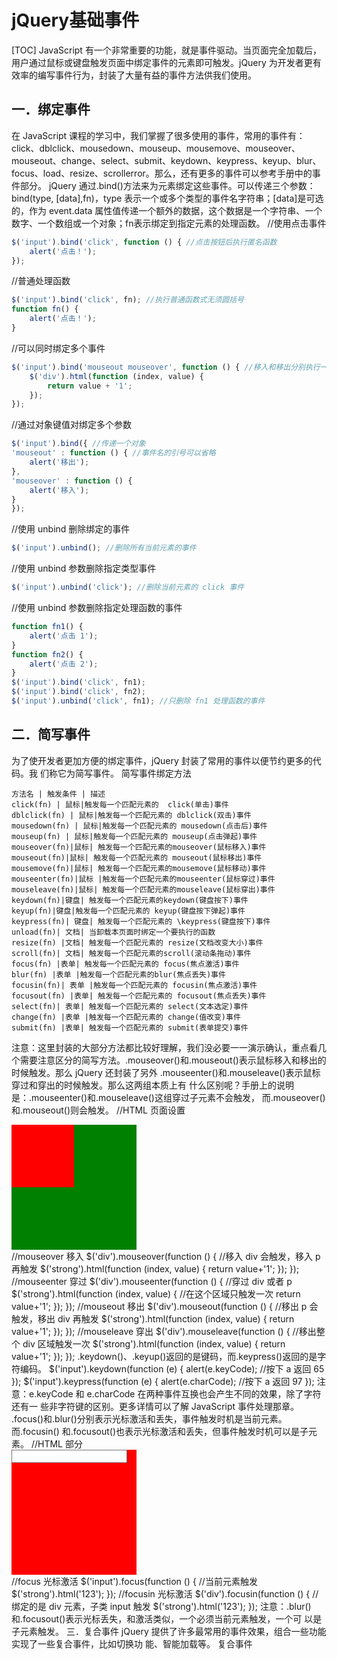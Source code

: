# jQuery基础事件
[TOC]
JavaScript 有一个非常重要的功能，就是事件驱动。当页面完全加载后，用户通过鼠标或键盘触发页面中绑定事件的元素即可触发。jQuery 为开发者更有效率的编写事件行为，封装了大量有益的事件方法供我们使用。
## 一．绑定事件
在 JavaScript 课程的学习中，我们掌握了很多使用的事件，常用的事件有：click、dblclick、mousedown、mouseup、mousemove、mouseover、mouseout、change、select、submit、keydown、keypress、keyup、blur、focus、load、resize、scrollerror。那么，还有更多的事件可以参考手册中的事件部分。
jQuery 通过.bind()方法来为元素绑定这些事件。可以传递三个参数：bind(type, [data],fn)，type 表示一个或多个类型的事件名字符串；[data]是可选的，作为 event.data 属性值传递一个额外的数据，这个数据是一个字符串、一个数字、一个数组或一个对象；fn表示绑定到指定元素的处理函数。
//使用点击事件
```javascript
$('input').bind('click', function () { //点击按钮后执行匿名函数
    alert('点击！');
});
```
//普通处理函数
```javascript
$('input').bind('click', fn); //执行普通函数式无须圆括号
function fn() {
    alert('点击！');
}
```
//可以同时绑定多个事件
```javascript
$('input').bind('mouseout mouseover', function () { //移入和移出分别执行一次
    $('div').html(function (index, value) {
        return value + '1';
    });
});
```
//通过对象键值对绑定多个参数
```javascript
$('input').bind({ //传递一个对象
'mouseout' : function () { //事件名的引号可以省略
    alert('移出');
},
'mouseover' : function () {
    alert('移入');
}
});
```
//使用 unbind 删除绑定的事件
```javascript
$('input').unbind(); //删除所有当前元素的事件
```
//使用 unbind 参数删除指定类型事件
```javascript
$('input').unbind('click'); //删除当前元素的 click 事件
```
//使用 unbind 参数删除指定处理函数的事件
```javascript
function fn1() {
    alert('点击 1');
}
function fn2() {
    alert('点击 2');
}
$('input').bind('click', fn1);
$('input').bind('click', fn2);
$('input').unbind('click', fn1); //只删除 fn1 处理函数的事件
```
## 二．简写事件
为了使开发者更加方便的绑定事件，jQuery 封装了常用的事件以便节约更多的代码。我
们称它为简写事件。
简写事件绑定方法
```table
方法名 | 触发条件 | 描述
click(fn) | 鼠标|触发每一个匹配元素的  click(单击)事件
dblclick(fn) | 鼠标|触发每一个匹配元素的 dblclick(双击)事件
mousedown(fn) | 鼠标|触发每一个匹配元素的 mousedown(点击后)事件
mouseup(fn) | 鼠标|触发每一个匹配元素的 mouseup(点击弹起)事件
mouseover(fn)|鼠标| 触发每一个匹配元素的mouseover(鼠标移入)事件
mouseout(fn)|鼠标| 触发每一个匹配元素的 mouseout(鼠标移出)事件
mousemove(fn)|鼠标| 触发每一个匹配元素的mousemove(鼠标移动)事件
mouseenter(fn)|鼠标 |触发每一个匹配元素的mouseenter(鼠标穿过)事件
mouseleave(fn)|鼠标| 触发每一个匹配元素的mouseleave(鼠标穿出)事件
keydown(fn)|键盘| 触发每一个匹配元素的keydown(键盘按下)事件
keyup(fn)|键盘|触发每一个匹配元素的 keyup(键盘按下弹起)事件
keypress(fn)| 键盘| 触发每一个匹配元素的 \keypress(键盘按下)事件
unload(fn)| 文档| 当卸载本页面时绑定一个要执行的函数
resize(fn) |文档| 触发每一个匹配元素的 resize(文档改变大小)事件
scroll(fn)| 文档| 触发每一个匹配元素的scroll(滚动条拖动)事件
focus(fn) |表单| 触发每一个匹配元素的 focus(焦点激活)事件
blur(fn) |表单 |触发每一个匹配元素的blur(焦点丢失)事件
focusin(fn)| 表单 |触发每一个匹配元素的 focusin(焦点激活)事件
focusout(fn) |表单| 触发每一个匹配元素的 focusout(焦点丢失)事件
select(fn)| 表单| 触发每一个匹配元素的 select(文本选定)事件
change(fn) |表单 |触发每一个匹配元素的 change(值改变)事件
submit(fn) |表单| 触发每一个匹配元素的 submit(表单提交)事件
```
注意：这里封装的大部分方法都比较好理解，我们没必要一一演示确认，重点看几个需要注意区分的简写方法。.mouseover()和.mouseout()表示鼠标移入和移出的时候触发。那么 jQuery 还封装了另外
.mouseenter()和.mouseleave()表示鼠标穿过和穿出的时候触发。那么这两组本质上有
什么区别呢？手册上的说明是：.mouseenter()和.mouseleave()这组穿过子元素不会触发，
而.mouseover()和.mouseout()则会触发。
//HTML 页面设置
<div style="width:200px;height:200px;background:green;">
<p style="width:100px;height:100px;background:red;"></p>
</div>
<strong></strong>
//mouseover 移入
$('div').mouseover(function () { //移入 div 会触发，移入 p 再触发
$('strong').html(function (index, value) {
return value+'1';
});
});
//mouseenter 穿过
$('div').mouseenter(function () { //穿过 div 或者 p
$('strong').html(function (index, value) { //在这个区域只触发一次
return value+'1';
});
});
//mouseout 移出
$('div').mouseout(function () { //移出 p 会触发，移出 div 再触发
$('strong').html(function (index, value) {
return value+'1';
});
});
//mouseleave 穿出
$('div').mouseleave(function () { //移出整个 div 区域触发一次
$('strong').html(function (index, value) {
return value+'1';
});
});
.keydown()、.keyup()返回的是键码，而.keypress()返回的是字符编码。
$('input').keydown(function (e) {
alert(e.keyCode); //按下 a 返回 65
});
$('input').keypress(function (e) {
alert(e.charCode); //按下 a 返回 97
});
注意：e.keyCode 和 e.charCode 在两种事件互换也会产生不同的效果，除了字符还有一
些非字符键的区别。更多详情可以了解 JavaScript 事件处理那章。
.focus()和.blur()分别表示光标激活和丢失，事件触发时机是当前元素。而.focusin()
和.focusout()也表示光标激活和丢失，但事件触发时机可以是子元素。
//HTML 部分
<div style="width:200px;height:200px;background:red;">
<input type="text" value="" />
</div>
<strong></strong>
//focus 光标激活
$('input').focus(function () { //当前元素触发
$('strong').html('123');
});
//focusin 光标激活
$('div').focusin(function () { //绑定的是 div 元素，子类 input 触发
$('strong').html('123');
});
注意：.blur()和.focusout()表示光标丢失，和激活类似，一个必须当前元素触发，一个可
以是子元素触发。
三．复合事件
jQuery 提供了许多最常用的事件效果，组合一些功能实现了一些复合事件，比如切换功
能、智能加载等。
复合事件